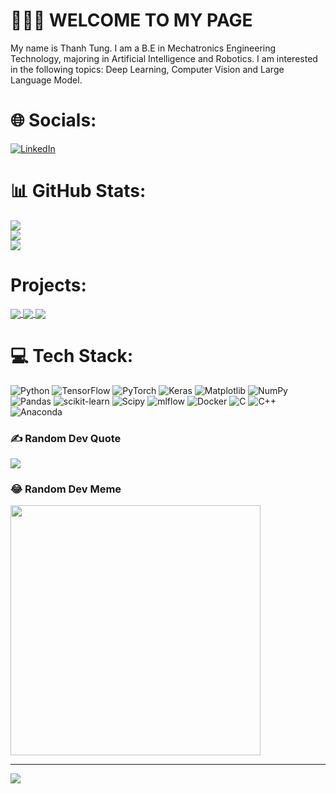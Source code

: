 
# 👋👋👋 WELCOME TO MY PAGE 
My name is Thanh Tung. I am a B.E in Mechatronics Engineering Technology, majoring in Artificial Intelligence and Robotics. I am interested in the following topics: Deep Learning, Computer Vision and Large Language Model.<br>

# 🌐 Socials:
[![LinkedIn](https://img.shields.io/badge/LinkedIn-%230077B5.svg?logo=linkedin&logoColor=white)](https://linkedin.com/in/hồ-thanh-tùng-7472b625a/) 

# 📊 GitHub Stats:
![](https://github-readme-stats.vercel.app/api?username=TunggTungg&theme=radical&hide_border=false&include_all_commits=false&count_private=true)<br/>
![](https://github-readme-streak-stats.herokuapp.com/?user=TunggTungg&theme=radical&hide_border=false)<br/>
![](https://github-readme-stats.vercel.app/api/top-langs/?username=TunggTungg&theme=radical&hide_border=false&include_all_commits=false&count_private=true&layout=compact)

# Projects:
<a href="https://github.com/TunggTungg/de_makeup">
  <!-- Change the `github-readme-stats.anuraghazra1.vercel.app` to `github-readme-stats.vercel.app`  -->
  <img align="center" src="https://github-readme-stats.anuraghazra1.vercel.app/api/pin/?username=TunggTungg&repo=de_makeup&theme=highcontrast" />
</a>
<a href="https://github.com/TunggTungg/image_retrieval">
  <!-- Change the `github-readme-stats.anuraghazra1.vercel.app` to `github-readme-stats.vercel.app`  -->
  <img align="center" src="https://github-readme-stats.anuraghazra1.vercel.app/api/pin/?username=TunggTungg&repo=image_retrieval&theme=radical" />
</a>    

<a href="https://github.com/TunggTungg/HandGesture">
  <!-- Change the `github-readme-stats.anuraghazra1.vercel.app` to `github-readme-stats.vercel.app`  -->
  <img align="center" src="https://github-readme-stats.anuraghazra1.vercel.app/api/pin/?username=TunggTungg&repo=HandGesture&theme=synthwave" />
</a>

# 💻 Tech Stack:
![Python](https://img.shields.io/badge/python-3670A0?style=flat&logo=python&logoColor=ffdd54)
![TensorFlow](https://img.shields.io/badge/TensorFlow-%23FF6F00.svg?style=flat&logo=TensorFlow&logoColor=white)
![PyTorch](https://img.shields.io/badge/PyTorch-%23EE4C2C.svg?style=flat&logo=PyTorch&logoColor=white)
![Keras](https://img.shields.io/badge/Keras-%23D00000.svg?style=flat&logo=Keras&logoColor=white) ![Matplotlib](https://img.shields.io/badge/Matplotlib-%23ffffff.svg?style=flat&logo=Matplotlib&logoColor=black) ![NumPy](https://img.shields.io/badge/numpy-%23013243.svg?style=flat&logo=numpy&logoColor=white) ![Pandas](https://img.shields.io/badge/pandas-%23150458.svg?style=flat&logo=pandas&logoColor=white)  ![scikit-learn](https://img.shields.io/badge/scikit--learn-%23F7931E.svg?style=flat&logo=scikit-learn&logoColor=white) ![Scipy](https://img.shields.io/badge/SciPy-%230C55A5.svg?style=flat&logo=scipy&logoColor=%white)  ![mlflow](https://img.shields.io/badge/mlflow-%23d9ead3.svg?style=flat&logo=numpy&logoColor=blue) 
![Docker](https://img.shields.io/badge/docker-%230db7ed.svg?style=flat&logo=docker&logoColor=white) 
![C](https://img.shields.io/badge/c-%2300599C.svg?style=flat&logo=c&logoColor=white) ![C++](https://img.shields.io/badge/c++-%2300599C.svg?style=flat&logo=c%2B%2B&logoColor=white) ![Anaconda](https://img.shields.io/badge/Anaconda-%2344A833.svg?style=flat&logo=anaconda&logoColor=white) 


### ✍️ Random Dev Quote
![](https://quotes-github-readme.vercel.app/api?type=horizontal&theme=light)

### 😂 Random Dev Meme
<img src='https://randommeme-five.vercel.app/' style="height: 400px;"/>

---
[![](https://visitcount.itsvg.in/api?id=TunggTungg&icon=1&color=0)](https://visitcount.itsvg.in)

<!-- Proudly created with GPRM ( https://gprm.itsvg.in ) -->
